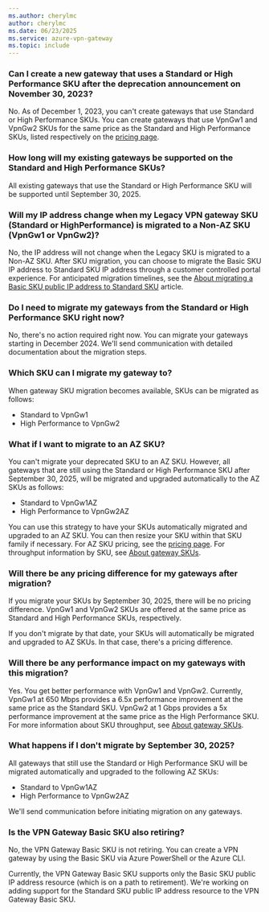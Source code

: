 ```yaml
---
ms.author: cherylmc
author: cherylmc
ms.date: 06/23/2025
ms.service: azure-vpn-gateway
ms.topic: include
---
```


### Can I create a new gateway that uses a Standard or High Performance SKU after the deprecation announcement on November 30, 2023?
  
No. As of December 1, 2023, you can't create gateways that use Standard or High Performance SKUs. You can create gateways that use VpnGw1 and VpnGw2 SKUs for the same price as the Standard and High Performance SKUs, listed respectively on the [pricing page](https://azure.microsoft.com/pricing/details/vpn-gateway/).

### How long will my existing gateways be supported on the Standard and High Performance SKUs?

All existing gateways that use the Standard or High Performance SKU will be supported until September 30, 2025.

### Will my IP address change when my Legacy VPN gateway SKU (Standard or HighPerformance) is migrated to a Non-AZ SKU (VpnGw1 or VpnGw2)?

No, the IP address will not change when the Legacy SKU is migrated to a Non-AZ SKU. After SKU migration, you can choose to migrate the Basic SKU IP address to Standard SKU IP address through a customer controlled portal experience. For anticipated migration timelines, see the [About migrating a Basic SKU public IP address to Standard SKU](basic-public-ip-migrate-about.md) article.

### Do I need to migrate my gateways from the Standard or High Performance SKU right now?
  
No, there's no action required right now. You can migrate your gateways starting in December 2024. We'll send communication with detailed documentation about the migration steps.

### Which SKU can I migrate my gateway to?

When gateway SKU migration becomes available, SKUs can be migrated as follows:

* Standard to VpnGw1
* High Performance to VpnGw2

### What if I want to migrate to an AZ SKU?

You can't migrate your deprecated SKU to an AZ SKU. However, all gateways that are still using the Standard or High Performance SKU after September 30, 2025, will be migrated and upgraded automatically to the AZ SKUs as follows:

* Standard to VpnGw1AZ
* High Performance to VpnGw2AZ

You can use this strategy to have your SKUs automatically migrated and upgraded to an AZ SKU. You can then resize your SKU within that SKU family if necessary. For AZ SKU pricing, see the [pricing page](https://azure.microsoft.com/pricing/details/vpn-gateway/). For throughput information by SKU, see [About gateway SKUs](https://go.microsoft.com/fwlink/?linkid=2256302).

### Will there be any pricing difference for my gateways after migration?

If you migrate your SKUs by September 30, 2025, there will be no pricing difference. VpnGw1 and VpnGw2 SKUs are offered at the same price as Standard and High Performance SKUs, respectively.

If you don't migrate by that date, your SKUs will automatically be migrated and upgraded to AZ SKUs. In that case, there's a pricing difference.

### Will there be any performance impact on my gateways with this migration?

Yes. You get better performance with VpnGw1 and VpnGw2. Currently, VpnGw1 at 650 Mbps provides a 6.5x performance improvement at the same price as the Standard SKU. VpnGw2 at 1 Gbps provides a 5x performance improvement at the same price as the High Performance SKU. For more information about SKU throughput, see [About gateway SKUs](https://go.microsoft.com/fwlink/?linkid=2256302).

### What happens if I don't migrate by September 30, 2025?

All gateways that still use the Standard or High Performance SKU will be migrated automatically and upgraded to the following AZ SKUs:

* Standard to VpnGw1AZ
* High Performance to VpnGw2AZ

We'll send communication before initiating migration on any gateways.

### Is the VPN Gateway Basic SKU also retiring?

No, the VPN Gateway Basic SKU is not retiring. You can create a VPN gateway by using the Basic SKU via Azure PowerShell or the Azure CLI.

Currently, the VPN Gateway Basic SKU supports only the Basic SKU public IP address resource (which is on a path to retirement). We're working on adding support for the Standard SKU public IP address resource to the VPN Gateway Basic SKU.
